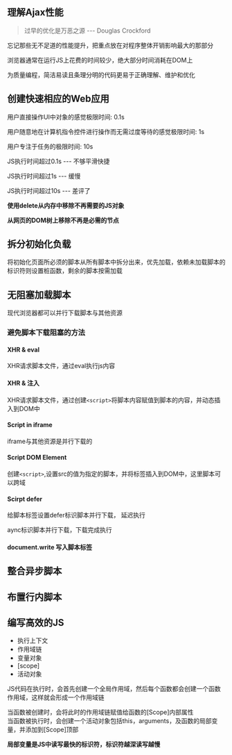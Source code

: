 ## 理解Ajax性能

> 过早的优化是万恶之源 --- Douglas Crockford

忘记那些无不足道的性能提升，把重点放在对程序整体开销影响最大的那部分

浏览器通常在运行JS上花费的时间较少，绝大部分时间消耗在DOM上

为质量编程，简洁易读且条理分明的代码更易于正确理解、维护和优化

## 创建快速相应的Web应用

用户直接操作UI中对象的感觉极限时间: 0.1s

用户随意地在计算机指令控件进行操作而无需过度等待的感觉极限时间: 1s

用户专注于任务的极限时间: 10s

JS执行时间超过0.1s --- 不够平滑快捷

JS执行时间超过1s --- 缓慢
 
JS执行时间超过10s --- 差评了

**使用delete从内存中移除不再需要的JS对象**

**从网页的DOM树上移除不再是必需的节点**

## 拆分初始化负载

将初始化页面所必须的脚本从所有脚本中拆分出来，优先加载，依赖未加载脚本的标识符则设置桩函数，剩余的脚本按需加载

## 无阻塞加载脚本

现代浏览器都可以并行下载脚本与其他资源

### 避免脚本下载阻塞的方法

#### XHR & eval

XHR请求脚本文件，通过eval执行js内容

#### XHR & 注入

XHR请求脚本文件，通过创建`<script>`将脚本内容赋值到脚本的内容，并动态插入到DOM中

#### Script in iframe

iframe与其他资源是并行下载的

#### Script DOM Element

创建`<script>`,设置src的值为指定的脚本，并将标签插入到DOM中，这里脚本可以跨域

#### Scirpt defer

给脚本标签设置defer标识脚本并行下载， 延迟执行

aync标识脚本并行下载，下载完成执行

#### document.write 写入脚本标签



## 整合异步脚本



## 布置行内脚本


## 编写高效的JS

- 执行上下文
- 作用域链
- 变量对象
- [scope]
- 活动对象

JS代码在执行时，会首先创建一个全局作用域，然后每个函数都会创建一个函数作用域，这样就会形成一个作用域链

当函数被创建时，会将此时的作用域链赋值给函数的[Scope]内部属性   
当函数被执行时，会创建一个活动对象包括this，arguments，及函数的局部变量，并添加到[Scope]顶部

**局部变量是JS中读写最快的标识符，标识符越深读写越慢**

